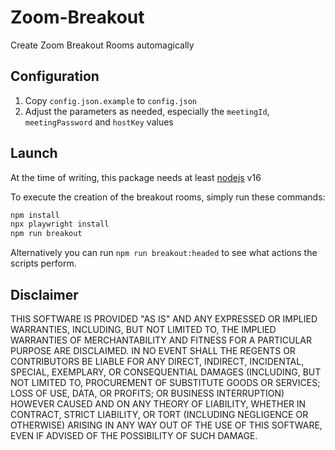# Zoom-Breakout

Create Zoom Breakout Rooms automagically

## Configuration

1. Copy `config.json.example` to `config.json`
2. Adjust the parameters as needed, especially the `meetingId`, `meetingPassword` and `hostKey` values

## Launch

At the time of writing, this package needs at least [nodejs](https://nodejs.org/) v16

To execute the creation of the breakout rooms, simply run these commands:

```bash
npm install
npx playwright install
npm run breakout
```

Alternatively you can run `npm run breakout:headed` to see what actions the scripts perform.

## Disclaimer
THIS SOFTWARE IS PROVIDED "AS IS" AND ANY EXPRESSED OR IMPLIED WARRANTIES, INCLUDING, BUT NOT LIMITED TO, THE IMPLIED WARRANTIES OF MERCHANTABILITY AND FITNESS FOR A PARTICULAR PURPOSE ARE DISCLAIMED. IN NO EVENT SHALL THE REGENTS OR CONTRIBUTORS BE LIABLE FOR ANY DIRECT, INDIRECT, INCIDENTAL, SPECIAL, EXEMPLARY, OR CONSEQUENTIAL DAMAGES (INCLUDING, BUT NOT LIMITED TO, PROCUREMENT OF SUBSTITUTE GOODS OR SERVICES; LOSS OF USE, DATA, OR PROFITS; OR BUSINESS INTERRUPTION) HOWEVER CAUSED AND ON ANY THEORY OF LIABILITY, WHETHER IN CONTRACT, STRICT LIABILITY, OR TORT (INCLUDING NEGLIGENCE OR OTHERWISE) ARISING IN ANY WAY OUT OF THE USE OF THIS SOFTWARE, EVEN IF ADVISED OF THE POSSIBILITY OF SUCH DAMAGE.
